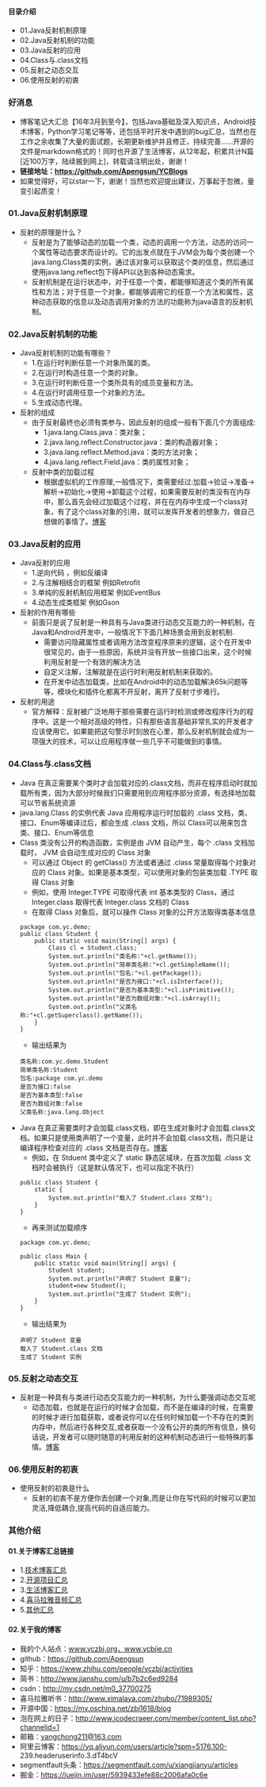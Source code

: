 #### 目录介绍
- 01.Java反射机制原理
- 02.Java反射机制的功能
- 03.Java反射的应用
- 04.Class与.class文档
- 05.反射之动态交互
- 06.使用反射的初衷




### 好消息
- 博客笔记大汇总【16年3月到至今】，包括Java基础及深入知识点，Android技术博客，Python学习笔记等等，还包括平时开发中遇到的bug汇总，当然也在工作之余收集了大量的面试题，长期更新维护并且修正，持续完善……开源的文件是markdown格式的！同时也开源了生活博客，从12年起，积累共计N篇[近100万字，陆续搬到网上]，转载请注明出处，谢谢！
- **链接地址：https://github.com/Apengsun/YCBlogs**
- 如果觉得好，可以star一下，谢谢！当然也欢迎提出建议，万事起于忽微，量变引起质变！





### 01.Java反射机制原理
- 反射的原理是什么？
    - 反射是为了能够动态的加载一个类，动态的调用一个方法，动态的访问一个属性等动态要求而设计的。它的出发点就在于JVM会为每个类创建一个java.lang.Class类的实例，通过该对象可以获取这个类的信息，然后通过使用java.lang.reflect包下得API以达到各种动态需求。
    - 反射机制是在运行状态中，对于任意一个类，都能够知道这个类的所有属性和方法；对于任意一个对象，都能够调用它的任意一个方法和属性，这种动态获取的信息以及动态调用对象的方法的功能称为java语言的反射机制。




### 02.Java反射机制的功能
- Java反射机制的功能有哪些？
    - 1.在运行时判断任意一个对象所属的类。
    - 2.在运行时构造任意一个类的对象。
    - 3.在运行时判断任意一个类所具有的成员变量和方法。
    - 4.在运行时调用任意一个对象的方法。
    - 5.生成动态代理。
- 反射的组成
    - 由于反射最终也必须有类参与，因此反射的组成一般有下面几个方面组成:
        - 1.java.lang.Class.java：类对象；
        - 2.java.lang.reflect.Constructor.java：类的构造器对象；
        - 3.java.lang.reflect.Method.java：类的方法对象；
        - 4.java.lang.reflect.Field.java：类的属性对象；
    - 反射中类的加载过程
        - 根据虚拟机的工作原理,一般情况下，类需要经过:加载->验证->准备->解析->初始化->使用->卸载这个过程，如果需要反射的类没有在内存中，那么首先会经过加载这个过程，并在在内存中生成一个class对象，有了这个class对象的引用，就可以发挥开发者的想象力，做自己想做的事情了。[博客](https://github.com/Apengsun/YCBlogs)





### 03.Java反射的应用
- Java反射的应用
    - 1.逆向代码 ，例如反编译
    - 2.与注解相结合的框架 例如Retrofit
    - 3.单纯的反射机制应用框架 例如EventBus
    - 4.动态生成类框架 例如Gson
- 反射的作用有哪些
    - 前面只是说了反射是一种具有与Java类进行动态交互能力的一种机制，在Java和Android开发中，一般情况下下面几种场景会用到反射机制.
        - 需要访问隐藏属性或者调用方法改变程序原来的逻辑，这个在开发中很常见的，由于一些原因，系统并没有开放一些接口出来，这个时候利用反射是一个有效的解决方法
        - 自定义注解，注解就是在运行时利用反射机制来获取的。
        - 在开发中动态加载类，比如在Android中的动态加载解决65k问题等等，模块化和插件化都离不开反射，离开了反射寸步难行。
- 反射的用途
    - 官方解释：反射被广泛地用于那些需要在运行时检测或修改程序行为的程序中。这是一个相对高级的特性，只有那些语言基础非常扎实的开发者才应该使用它。如果能把这句警示时刻放在心里，那么反射机制就会成为一项强大的技术，可以让应用程序做一些几乎不可能做到的事情。


### 04.Class与.class文档
- Java 在真正需要某个类时才会加载对应的.class文档，而非在程序启动时就加载所有类，因为大部分时候我们只需要用到应用程序部分资源，有选择地加载可以节省系统资源
- java.lang.Class 的实例代表 Java 应用程序运行时加载的 .class 文档，类、接口、Enum等编译过后，都会生成 .class 文档，所以 Class可以用来包含类、接口、Enum等信息
- Class 类没有公开的构造函数，实例是由 JVM 自动产生，每个 .class 文档加载时， JVM 会自动生成对应的 Class 对象
    - 可以通过 Object 的 getClass() 方法或者通过 .class 常量取得每个对象对应的 Class 对象。如果是基本类型，可以使用对象的包装类加载 .TYPE 取得 Class 对象
    - 例如，使用 Integer.TYPE 可取得代表 int 基本类型的 Class，通过 Integer.class 取得代表 Integer.class 文档的 Class
    - 在取得 Class 对象后，就可以操作 Class 对象的公开方法取得类基本信息
    ```
    package com.yc.demo;
    public class Student {
    	public static void main(String[] args) {
    		Class cl = Student.class;
    		System.out.println("类名称:"+cl.getName());
    		System.out.println("简单类名称:"+cl.getSimpleName());
    		System.out.println("包名:"+cl.getPackage());
    		System.out.println("是否为接口:"+cl.isInterface());
    		System.out.println("是否为基本类型:"+cl.isPrimitive());
    		System.out.println("是否为数组对象:"+cl.isArray());
    		System.out.println("父类名称:"+cl.getSuperclass().getName());
    	}
    }
    ```
    - 输出结果为
    ```
    类名称:com.yc.demo.Student
    简单类名称:Student
    包名:package com.yc.demo
    是否为接口:false
    是否为基本类型:false
    是否为数组对象:false
    父类名称:java.lang.Object
    ```
- Java 在真正需要类时才会加载.class文档，即在生成对象时才会加载.class文档。如果只是使用类声明了一个变量，此时并不会加载.class文档，而只是让编译程序检查对应的 .class 文档是否存在。[博客](https://github.com/Apengsun/YCBlogs)
    - 例如，在 Stduent 类中定义了 static 静态区域块，在首次加载 .class 文档时会被执行（这是默认情况下，也可以指定不执行）
    ```
    public class Student {
    	static {
    		System.out.println("载入了 Student.class 文档");
    	}
    }
    ```
    - 再来测试加载顺序
    ```
    package com.yc.demo;
    
    public class Main {
    	public static void main(String[] args) {
    		Student student;
    		System.out.println("声明了 Student 变量");
    		student=new Student();
    		System.out.println("生成了 Student 实例");
    	}
    }
    ```
    - 输出结果为
    ```
    声明了 Student 变量
    载入了 Student.class 文档
    生成了 Student 实例
    ```




### 05.反射之动态交互
- 反射是一种具有与类进行动态交互能力的一种机制，为什么要强调动态交互呢
    - 动态加载，也就是在运行的时候才会加载，而不是在编译的时候，在需要的时候才进行加载获取，或者说你可以在任何时候加载一个不存在的类到内存中，然后进行各种交互,或者获取一个没有公开的类的所有信息，换句话说，开发者可以随时随意的利用反射的这种机制动态进行一些特殊的事情。[博客](https://github.com/Apengsun/YCBlogs)



### 06.使用反射的初衷
- 使用反射的初衷是什么
    - 反射的初衷不是方便你去创建一个对象,而是让你在写代码的时候可以更加灵活,降低耦合,提高代码的自适应能力。




### 其他介绍
#### 01.关于博客汇总链接
- 1.[技术博客汇总](https://www.jianshu.com/p/614cb839182c)
- 2.[开源项目汇总](https://blog.csdn.net/m0_37700275/article/details/80863574)
- 3.[生活博客汇总](https://blog.csdn.net/m0_37700275/article/details/79832978)
- 4.[喜马拉雅音频汇总](https://www.jianshu.com/p/f665de16d1eb)
- 5.[其他汇总](https://www.jianshu.com/p/53017c3fc75d)



#### 02.关于我的博客
- 我的个人站点：www.yczbj.org，www.ycbjie.cn
- github：https://github.com/Apengsun
- 知乎：https://www.zhihu.com/people/yczbj/activities
- 简书：http://www.jianshu.com/u/b7b2c6ed9284
- csdn：http://my.csdn.net/m0_37700275
- 喜马拉雅听书：http://www.ximalaya.com/zhubo/71989305/
- 开源中国：https://my.oschina.net/zbj1618/blog
- 泡在网上的日子：http://www.jcodecraeer.com/member/content_list.php?channelid=1
- 邮箱：yangchong211@163.com
- 阿里云博客：https://yq.aliyun.com/users/article?spm=5176.100- 239.headeruserinfo.3.dT4bcV
- segmentfault头条：https://segmentfault.com/u/xiangjianyu/articles
- 掘金：https://juejin.im/user/5939433efe88c2006afa0c6e



